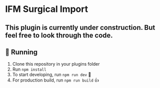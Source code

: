 # IFM Surgical Import

## This plugin is currently under construction. But feel free to look through the code.

## 🚚 Running

1. Clone this repository in your plugins folder
1. Run `npm install`
1. To start developing, run `npm run dev` 🤘
1. For production build, run `npm run build` 👍